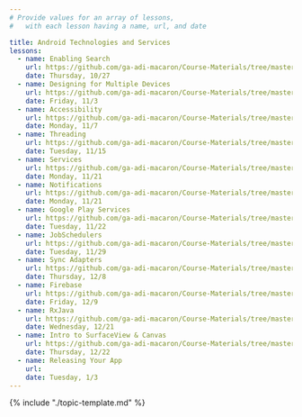 ```yaml
---
# Provide values for an array of lessons,
#   with each lesson having a name, url, and date

title: Android Technologies and Services
lessons:
  - name: Enabling Search
    url: https://github.com/ga-adi-macaron/Course-Materials/tree/master/lessons/android-technologies-and-services/enable-search-lesson
    date: Thursday, 10/27
  - name: Designing for Multiple Devices
    url: https://github.com/ga-adi-macaron/Course-Materials/tree/master/lessons/user-interface/multiple-devices-lesson
    date: Friday, 11/3
  - name: Accessibility
    url: https://github.com/ga-adi-macaron/Course-Materials/tree/master/lessons/android-technologies-and-services/accessible-apps-lesson
    date: Monday, 11/7
  - name: Threading
    url: https://github.com/ga-adi-macaron/Course-Materials/tree/master/lessons/android-technologies-and-services/threading-lesson
    date: Tuesday, 11/15
  - name: Services
    url: https://github.com/ga-adi-macaron/Course-Materials/tree/master/lessons/android-technologies-and-services/services-lesson
    date: Monday, 11/21
  - name: Notifications
    url: https://github.com/ga-adi-macaron/Course-Materials/tree/master/lessons/android-technologies-and-services/notifications-lesson
    date: Monday, 11/21
  - name: Google Play Services
    url: https://github.com/ga-adi-macaron/Course-Materials/tree/master/lessons/android-technologies-and-services/google-play-services-lesson
    date: Tuesday, 11/22
  - name: JobSchedulers
    url: https://github.com/ga-adi-macaron/Course-Materials/tree/master/lessons/android-technologies-and-services/job-scheduler-lesson
    date: Tuesday, 11/29
  - name: Sync Adapters
    url: https://github.com/ga-adi-macaron/Course-Materials/tree/master/lessons/android-technologies-and-services/sync-adapters-lesson
    date: Thursday, 12/8
  - name: Firebase
    url: https://github.com/ga-adi-macaron/Course-Materials/tree/master/lessons/databases/firebase-lesson
    date: Friday, 12/9
  - name: RxJava
    url: https://github.com/ga-adi-macaron/Course-Materials/tree/master/lessons/android-technologies-and-services/rxjava-lesson
    date: Wednesday, 12/21
  - name: Intro to SurfaceView & Canvas
    url: https://github.com/ga-adi-macaron/Course-Materials/tree/master/lessons/user-interface/graphics-with-canvas
    date: Thursday, 12/22
  - name: Releasing Your App
    url: 
    date: Tuesday, 1/3
---
```


{% include "./topic-template.md" %}
